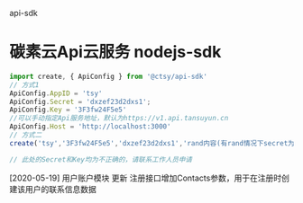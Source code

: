 api-sdk

# 碳素云Api云服务 nodejs-sdk
```typescript
import create, { ApiConfig } from '@ctsy/api-sdk'
// 方式1
ApiConfig.AppID = 'tsy'
ApiConfig.Secret = 'dxzef23d2dxs1';
ApiConfig.Key = '3F3fw24F5e5'
//可以手动指定Api服务地址，默认为https://v1.api.tansuyun.cn
ApiConfig.Host = 'http://localhost:3000'
// 方式二
create('tsy','3F3fw24F5e5','dxzef23d2dxs1','rand内容(有rand情况下secret为rand与secret组合后字典序排序内容)')

// 此处的Secret和Key均为不正确的，请联系工作人员申请
```

[2020-05-19] 用户账户模块 更新 注册接口增加Contacts参数，用于在注册时创建该用户的联系信息数据